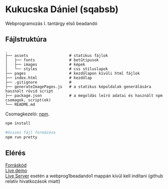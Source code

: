# Kukucska Dániel (sqabsb)

Webprogramozás I. tantárgy első beadandó

## Fájlstruktúra
    .
    ├── assets                  # statikus fájlok
    │   ├── fonts               # betűtípusok
    │   ├── images              # képek
    │   └── styles              # css stíluslapok
    ├── pages                   # kezdőlapon kívüli html fájlok
    ├── index.html              # kezdőlap
    ├── .gitignore              #
    ├── generateImagePages.js   # a statikus képoldalak generálására használt rövid script
    ├── package.json            # a megoldás leíró adatai és használt npm csomagok, script(ek)
    └── README.md
Csomagkezeló: [npm](https://www.npmjs.com).

```bash
npm install
```
```bash
#összes fájl formázása
npm run pretty
```
## Elérés
[Forráskód](https://github.com/danielkukucska/webprog1beadan)
\
[Live demo](https://danielkukucska.github.io/webprog1beadando1/)
\
[Live Server](https://marketplace.visualstudio.com/items?itemName=ritwickdey.LiveServer) esetén a webprog1beadando1 mappán kívül kell indítani (github relatív hivatkozások miatt)